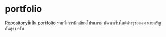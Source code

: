 # portfolio
Repositoryนี้เป็น portfolio รวมทั้งการฝึกเขียนโปรแกรม พัฒนาเว็บไซต์ต่างๆของผม นายศรัญ กันสุธา ครับ
